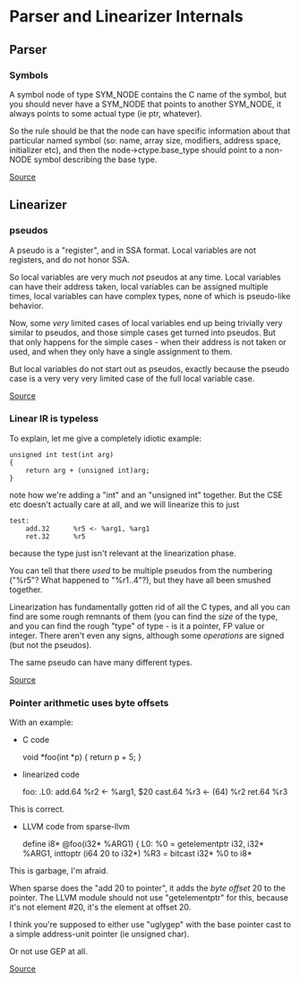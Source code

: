 # Parser and Linearizer Internals

## Parser

### Symbols

A symbol node of type SYM_NODE contains the C name of the symbol, but you should never have a SYM_NODE that points
to another SYM_NODE, it always points to some actual type (ie ptr, whatever).

So the rule should be that the node can have specific information about that particular named symbol (so: name, array size, modifiers,
address space, initializer etc), and then the node->ctype.base_type should point to a non-NODE symbol describing the base type.

[Source](http://marc.info/?l=linux-sparse&m=149080567024897&w=3)

## Linearizer

### pseudos

A pseudo is a "register", and in SSA format. Local variables are not
registers, and do not honor SSA.

So local variables are very much *not* pseudos at any time. Local
variables can have their address taken, local variables can be
assigned multiple times, local variables can have complex types, none
of which is pseudo-like behavior.

Now, some *very* limited cases of local variables end up being
trivially very similar to pseudos, and those simple cases get turned
into pseudos. But that only happens for the simple cases - when their
address is not taken or used, and when they only have a single
assignment to them.

But local variables do not start out as pseudos, exactly because the
pseudo case is a very very very limited case of the full local
variable case.

[Source](http://marc.info/?l=linux-sparse&m=149073824506042&w=3)

### Linear IR is typeless

To explain, let me give a completely idiotic example:

    unsigned int test(int arg)
    {
        return arg + (unsigned int)arg;
    }

note how we're adding a "int" and an "unsigned int" together. But the
CSE etc doesn't actually care at all, and we will linearize this to
just

    test:
        add.32      %r5 <- %arg1, %arg1
        ret.32      %r5

because the type just isn't relevant at the linearization phase.

You can tell that there *used* to be multiple pseudos from the
numbering ("%r5"? What happened to "%r1..4"?), but they have all been
smushed together.

Linearization has fundamentally gotten rid of all the C types, and all
you can find are some rough remnants of them (you can find the *size*
of the type, and you can find the rough "type" of type - is it a
pointer, FP value or integer. There aren't even any signs, although
some _operations_ are signed (but not the pseudos).

The same pseudo can have many different types.

[Source](http://marc.info/?l=linux-sparse&m=148968511522310&w=3)

### Pointer arithmetic uses byte offsets

With an example:
* C code

    void *foo(int *p) { return p + 5; }

* linearized code

    foo:
    .L0:
    <entry-point>
    add.64      %r2 <- %arg1, $20
    cast.64     %r3 <- (64) %r2
    ret.64      %r3

This is correct.

* LLVM code from sparse-llvm
    
    define i8* @foo(i32* %ARG1) {
    L0:
    %0 = getelementptr i32, i32* %ARG1, inttoptr (i64 20 to i32*)
    %R3 = bitcast i32* %0 to i8*

This is garbage, I'm afraid.

When sparse does the "add 20 to pointer", it adds the *byte offset* 20
to the pointer. The LLVM module should not use "getelementptr" for
this, because it's not element #20, it's the element at offset 20.

I think you're supposed to either use "uglygep" with the base pointer
cast to a simple address-unit pointer (ie unsigned char).

Or not use GEP at all.

[Source](http://marc.info/?l=linux-sparse&m=148882818325232&w=3)


